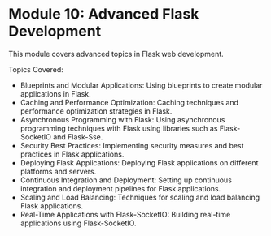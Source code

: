 # Module 10: Advanced Flask Development

This module covers advanced topics in Flask web development.

Topics Covered:
- Blueprints and Modular Applications: Using blueprints to create modular applications in Flask.
- Caching and Performance Optimization: Caching techniques and performance optimization strategies in Flask.
- Asynchronous Programming with Flask: Using asynchronous programming techniques with Flask using libraries such as Flask-SocketIO and Flask-Sse.
- Security Best Practices: Implementing security measures and best practices in Flask applications.
- Deploying Flask Applications: Deploying Flask applications on different platforms and servers.
- Continuous Integration and Deployment: Setting up continuous integration and deployment pipelines for Flask applications.
- Scaling and Load Balancing: Techniques for scaling and load balancing Flask applications.
- Real-Time Applications with Flask-SocketIO: Building real-time applications using Flask-SocketIO.
